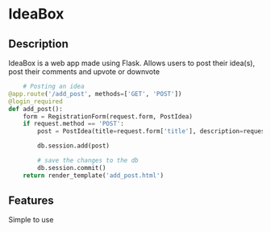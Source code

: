 
# IdeaBox

## Description


IdeaBox is a web app made using Flask.
Allows users to post their idea(s), post their comments and upvote or downvote

~~~Python
	# Posting an idea
@app.route('/add_post', methods=['GET', 'POST'])
@login_required
def add_post():
    form = RegistrationForm(request.form, PostIdea)
    if request.method == 'POST':
        post = PostIdea(title=request.form['title'], description=request.form['description'])

        db.session.add(post)

        # save the changes to the db
        db.session.commit()
    return render_template('add_post.html')
~~~


## Features

Simple to use
              